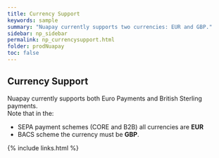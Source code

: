 ```yaml
---
title: Currency Support
keywords: sample
summary: "Nuapay currently supports two currencies: EUR and GBP."
sidebar: np_sidebar
permalink: np_currencysupport.html
folder: prodNuapay
toc: false
---
```


## Currency Support

Nuapay currently supports both Euro Payments and British Sterling payments.
<br/>Note that in the:

* SEPA payment schemes (CORE and B2B) all currencies are <b>EUR</b>
* BACS scheme the currency must be <b>GBP</b>.

{% include links.html %}
